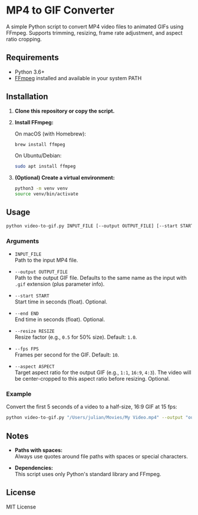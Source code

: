 # MP4 to GIF Converter

A simple Python script to convert MP4 video files to animated GIFs using FFmpeg.
Supports trimming, resizing, frame rate adjustment, and aspect ratio cropping.

## Requirements

- Python 3.6+
- [FFmpeg](https://ffmpeg.org/) installed and available in your system PATH

## Installation

1. **Clone this repository or copy the script.**
2. **Install FFmpeg:**

   On macOS (with Homebrew):
   ```bash
   brew install ffmpeg
   ```

   On Ubuntu/Debian:
   ```bash
   sudo apt install ffmpeg
   ```

3. **(Optional) Create a virtual environment:**
   ```bash
   python3 -m venv venv
   source venv/bin/activate
   ```

## Usage

```bash
python video-to-gif.py INPUT_FILE [--output OUTPUT_FILE] [--start START] [--end END] [--resize RESIZE] [--fps FPS] [--aspect ASPECT]
```

### Arguments

- `INPUT_FILE`  
  Path to the input MP4 file.

- `--output OUTPUT_FILE`  
  Path to the output GIF file. Defaults to the same name as the input with `.gif` extension (plus parameter info).

- `--start START`  
  Start time in seconds (float). Optional.

- `--end END`  
  End time in seconds (float). Optional.

- `--resize RESIZE`  
  Resize factor (e.g., `0.5` for 50% size). Default: `1.0`.

- `--fps FPS`  
  Frames per second for the GIF. Default: `10`.

- `--aspect ASPECT`  
  Target aspect ratio for the output GIF (e.g., `1:1`, `16:9`, `4:3`). The video will be center-cropped to this aspect ratio before resizing. Optional.

### Example

Convert the first 5 seconds of a video to a half-size, 16:9 GIF at 15 fps:

```bash
python video-to-gif.py "/Users/julian/Movies/My Video.mp4" --output "output.gif" --start 0 --end 5 --resize 0.5 --fps 15 --aspect 16:9
```

## Notes

- **Paths with spaces:**  
  Always use quotes around file paths with spaces or special characters.

- **Dependencies:**  
  This script uses only Python's standard library and FFmpeg.

## License

MIT License
